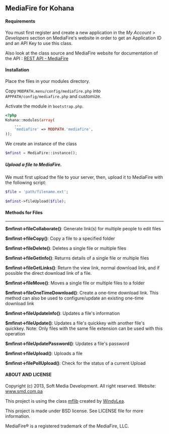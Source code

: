 ## MediaFire for Kohana

#### Requirements

You must first register and create a new application in the *My Account* &gt; *Developers* section on MediaFire's website in order to get an Application ID and an API Key to use this class.

Also look at the class source and MediaFire website for documentation of the API : [REST API - MediaFire](http://developers.mediafire.com/index.php/REST_API)

#### Installation

Place the files in your modules directory.

Copy `MODPATH.menu/config/mediafire.php` into `APPPATH/config/mediafire.php` and customize.

Activate the module in `bootstrap.php`.

```php
<?php
Kohana::modules(array(
	...
	'mediafire' => MODPATH.'mediafire',
));
```
We create an instance of the class
```php
$mfinst = MediaFire::instance();
```

##### Upload a file to MediaFire.
We must first upload the file to your server, then, upload it to MediaFire with the following script:
```php
$file = 'path/filename.ext';
	
$mfinst->fileUpload($file);
```

#### Methods for Files

---

**$mfinst->fileCollaborate()**: Generate link(s) for multiple people to edit files

**$mfinst->fileCopy()**: Copy a file to a specified folder

**$mfinst->fileDelete()**: Deletes a single file or multiple files

**$mfinst->fileGetInfo()**: Returns details of a single file or multiple files

**$mfinst->fileGetLinks()**: Return the view link, normal download link, and if possible the direct download link of a file.

**$mfinst->fileMove()**: Moves a single file or multiple files to a folder

**$mfinst->fileOneTimeDownload()**: Create a one-time download link. This method can also be used to configure/update an existing one-time download link

**$mfinst->fileUpdateInfo()**: Updates a file's information

**$mfinst->fileUpdate()**: Updates a file's quickkey with another file's quickkey. Note: Only files with the same file extension can be used with this operation

**$mfinst->fileUpdatePassword()**: Updates a file's password

**$mfinst->fileUpload()**: Uploads a file

**$mfinst->filePollUpload()**: Check for the status of a current Upload


#### ABOUT AND LICENSE

Copyright (c) 2013, Soft Media Development. All right reserved. Website: www.smd.com.pa

This project is using the class [mflib](https://github.com/windylea/mediafire-api-php-library) created by [WindyLea](https://github.com/windylea).

This project is made under BSD license. See LICENSE file for more information.

MediaFire® is a registered trademark of the MediaFire, LLC.
